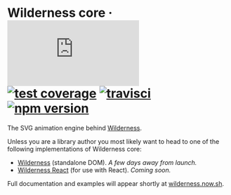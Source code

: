 # Wilderness core &middot; [![gzip size](http://img.badgesize.io/https://unpkg.com/wilderness-core/dist/wilderness-core.production.js?compression=gzip&label=gzip%20size&style=flat)](https://unpkg.com/wilderness-core/dist/wilderness-core.production.js) [![test coverage](https://img.shields.io/coveralls/colinmeinke/wilderness-core/master.svg?style=flat)](https://coveralls.io/github/colinmeinke/wilderness-core) [![travisci](https://img.shields.io/travis/colinmeinke/wilderness-core.svg?style=flat)](https://travis-ci.org/colinmeinke/wilderness-core) [![npm version](https://img.shields.io/npm/v/wilderness-core.svg?style=flat)](https://www.npmjs.com/package/wilderness-core)

The SVG animation engine behind
[Wilderness](https://github.com/colinmeinke/wilderness).

Unless you are a library author you most likely want to head to
one of the following implementations of Wilderness core:

- [Wilderness](https://github.com/colinmeinke/wilderness) (standalone DOM). *A few days away from launch.*
- [Wilderness React](https://github.com/colinmeinke/wilderness-react) (for use with React). *Coming soon.*

Full documentation and examples will appear shortly at
[wilderness.now.sh](https://wilderness.now.sh).

